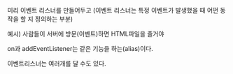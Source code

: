 미리 이벤트 리스너를 만들어두고
(이벤트 리스너는 특정 이벤트가 발생했을 때 어떤 동작을 할 지 정의하는 부분)

예시) 사람들이 서버에 방문(이벤트)하면 HTML파일을 줄거야


on과 addEventListener는 같은 기능을 하는(alias)이다.

이벤트리스너는 여러개를 달 수도 있다.